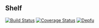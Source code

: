 ## Shelf

[![Build Status](https://travis-ci.org/sirech/shelf2-backend.svg?branch=master)](https://travis-ci.org/sirech/shelf2-backend) [![Coverage Status](https://coveralls.io/repos/github/sirech/shelf2-backend/badge.svg?branch=master)](https://coveralls.io/github/sirech/shelf2-backend?branch=master) [![Depfu](https://badges.depfu.com/badges/d464da264935e160624c2f07fde057d4/overview.svg)](https://depfu.com/github/sirech/shelf2-backend)
